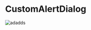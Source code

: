 # CustomAlertDialog
![adadds](https://user-images.githubusercontent.com/22711425/42126310-d05bf106-7c8e-11e8-97be-a1a74214d075.gif)
